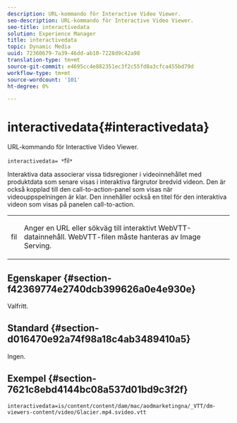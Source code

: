 ```yaml
---
description: URL-kommando för Interactive Video Viewer.
seo-description: URL-kommando för Interactive Video Viewer.
seo-title: interactivedata
solution: Experience Manager
title: interactivedata
topic: Dynamic Media
uuid: 72360679-7a39-46dd-ab10-7228d9c42a98
translation-type: tm+mt
source-git-commit: e4695cc4e882351ec3f2c55fd8a3cfca455bd79d
workflow-type: tm+mt
source-wordcount: '101'
ht-degree: 0%

---
```



# interactivedata{#interactivedata}

URL-kommando för Interactive Video Viewer.

`interactivedata= *`fil`*`

Interaktiva data associerar vissa tidsregioner i videoinnehållet med produktdata som senare visas i interaktiva färgrutor bredvid videon. Den är också kopplad till den call-to-action-panel som visas när videouppspelningen är klar. Den innehåller också en titel för den interaktiva videon som visas på panelen call-to-action.

<table id="table_C616483932C2482CA9794DDD7313FD7C"> 
 <tbody> 
  <tr> 
   <td colname="col1"> <p> <span class="codeph"> <span class="varname"> fil</span> </span> </p> </td> 
   <td colname="col2"> <p> Anger en URL eller sökväg till interaktivt WebVTT-datainnehåll. WebVTT-filen måste hanteras av Image Serving. </p> </td> 
  </tr> 
 </tbody> 
</table>

## Egenskaper {#section-f42369774e2740dcb399626a0e4e930e}

Valfritt.

## Standard {#section-d016470e92a74f98a18c4ab3489410a5}

Ingen.

## Exempel {#section-7621c8ebd4144bc08a537d01bd9c3f2f}

```
interactivedata=is/content/content/dam/mac/aodmarketingna/_VTT/dm-viewers-content/video/Glacier.mp4.svideo.vtt
```


